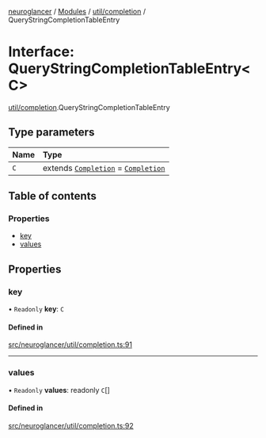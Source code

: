 [neuroglancer](../README.md) / [Modules](../modules.md) / [util/completion](../modules/util_completion.md) / QueryStringCompletionTableEntry

# Interface: QueryStringCompletionTableEntry<C\>

[util/completion](../modules/util_completion.md).QueryStringCompletionTableEntry

## Type parameters

| Name | Type |
| :------ | :------ |
| `C` | extends [`Completion`](util_completion.Completion.md) = [`Completion`](util_completion.Completion.md) |

## Table of contents

### Properties

- [key](util_completion.QueryStringCompletionTableEntry.md#key)
- [values](util_completion.QueryStringCompletionTableEntry.md#values)

## Properties

### key

• `Readonly` **key**: `C`

#### Defined in

[src/neuroglancer/util/completion.ts:91](https://github.com/ActiveBrainAtlas2/neuroglancer/blob/1beb5d34/src/neuroglancer/util/completion.ts#L91)

___

### values

• `Readonly` **values**: readonly `C`[]

#### Defined in

[src/neuroglancer/util/completion.ts:92](https://github.com/ActiveBrainAtlas2/neuroglancer/blob/1beb5d34/src/neuroglancer/util/completion.ts#L92)
